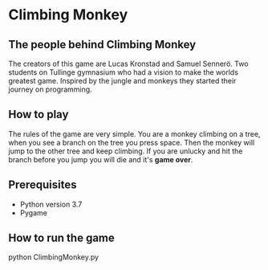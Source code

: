 # Climbing Monkey

## The people behind Climbing Monkey
The creators of this game are Lucas Kronstad and Samuel Sennerö. Two students on Tullinge gymnasium who had a vision to
make the worlds greatest game. Inspired by the jungle and monkeys they started their journey on programming.

## How to play
The rules of the game are very simple.
You are a monkey climbing on a tree, when you see a branch on the tree you press space. Then the monkey will jump to the 
other tree and keep climbing. If you are unlucky and hit the branch before you jump you will die and it's **game over**.

## Prerequisites
- Python version 3.7
- Pygame

## How to run the game
python ClimbingMonkey.py

